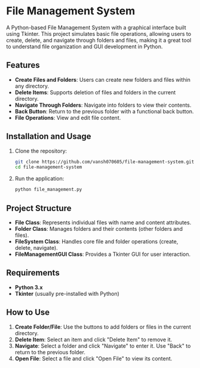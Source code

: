 # File Management System

A Python-based File Management System with a graphical interface built using Tkinter. This project simulates basic file operations, allowing users to create, delete, and navigate through folders and files, making it a great tool to understand file organization and GUI development in Python.

## Features

- **Create Files and Folders**: Users can create new folders and files within any directory.
- **Delete Items**: Supports deletion of files and folders in the current directory.
- **Navigate Through Folders**: Navigate into folders to view their contents.
- **Back Button**: Return to the previous folder with a functional back button.
- **File Operations**: View and edit file content.

## Installation and Usage

1. Clone the repository:
   ```bash
   git clone https://github.com/vansh070605/file-management-system.git
   cd file-management-system
   ```
2. Run the application:
   ```bash
   python file_management.py
   ```

## Project Structure

- **File Class**: Represents individual files with name and content attributes.
- **Folder Class**: Manages folders and their contents (other folders and files).
- **FileSystem Class**: Handles core file and folder operations (create, delete, navigate).
- **FileManagementGUI Class**: Provides a Tkinter GUI for user interaction.

## Requirements

- **Python 3.x**
- **Tkinter** (usually pre-installed with Python)

## How to Use

1. **Create Folder/File**: Use the buttons to add folders or files in the current directory.
2. **Delete Item**: Select an item and click "Delete Item" to remove it.
3. **Navigate**: Select a folder and click "Navigate" to enter it. Use "Back" to return to the previous folder.
4. **Open File**: Select a file and click "Open File" to view its content.
